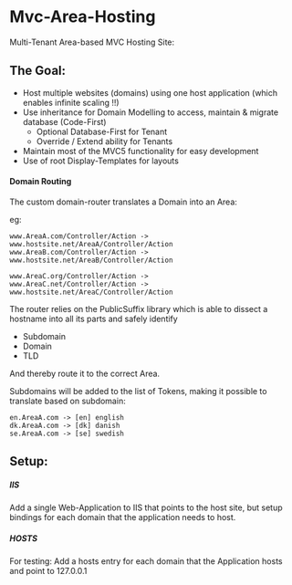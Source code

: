 # Mvc-Area-Hosting
Multi-Tenant Area-based MVC Hosting Site:

## The Goal:

- Host multiple websites (domains) using one host application (which enables infinite scaling !!)
- Use inheritance for Domain Modelling to access, maintain & migrate database (Code-First)
  - Optional Database-First for Tenant
  - Override / Extend ability for Tenants
- Maintain most of the MVC5 functionality for easy development
- Use of root Display-Templates for layouts

#### Domain Routing
The custom domain-router translates a Domain into an Area:

eg: 

    www.AreaA.com/Controller/Action -> www.hostsite.net/AreaA/Controller/Action
    www.AreaB.com/Controller/Action -> www.hostsite.net/AreaB/Controller/Action

    www.AreaC.org/Controller/Action -> 
    www.AreaC.net/Controller/Action -> www.hostsite.net/AreaC/Controller/Action

The router relies on the PublicSuffix library which is able to dissect a hostname into all its parts and safely identify 
- Subdomain
- Domain
- TLD

And thereby route it to the correct Area. 

Subdomains will be added to the list of Tokens, making it possible to translate based on subdomain:

    en.AreaA.com -> [en] english
    dk.AreaA.com -> [dk] danish
    se.AreaA.com -> [se] swedish

## Setup:

##### IIS
Add a single Web-Application to IIS that points to the host site, but setup bindings for each domain that the application needs to host.

##### HOSTS
For testing: Add a hosts entry for each domain that the Application hosts and point to 127.0.0.1



